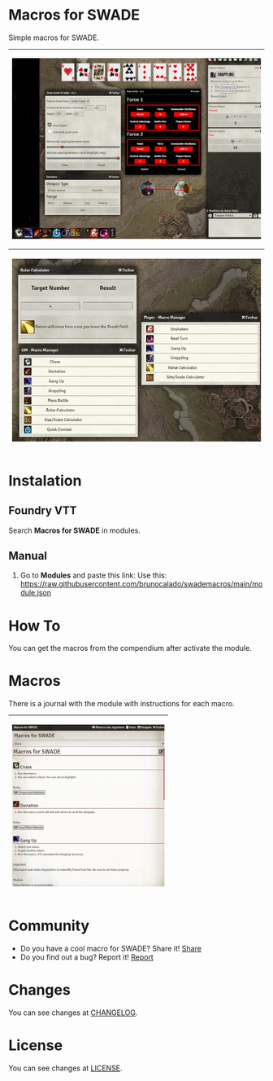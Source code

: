 # Macros for SWADE
Simple macros for SWADE.

<table>
<thead>
  <tr>
    <th>
      <p align="center">
        <img width="900" src="docs/preview01.jpg">
      </p>
    </th>
  </tr>
  <tr>
    <th>
      <p align="center">
        <img width="600" src="docs/preview03.jpg">
      </p>
    </th>    
  </tr>  
</thead>
</table> 

# Instalation

## Foundry VTT
Search **Macros for SWADE** in modules.

## Manual
1. Go to **Modules** and paste this link: 
Use this: https://raw.githubusercontent.com/brunocalado/swademacros/main/module.json

# How To
You can get the macros from the compendium after activate the module.

# Macros

There is a journal with the module with instructions for each macro.

<table>
<thead>
  <tr>
    <th>
      <p align="center">
        <img width="300" src="docs/journaldocs.jpg">
      </p>
    </th>
  </tr>
</thead>
</table>

# Community
- Do you have a cool macro for SWADE? Share it! [Share](https://github.com/brunocalado/swademacros/issues)
- Do you find out a bug? Report it! [Report](https://github.com/brunocalado/swademacros/issues)

# Changes
You can see changes at [CHANGELOG](CHANGELOG.md).

# License
You can see changes at [LICENSE](LICENSE).